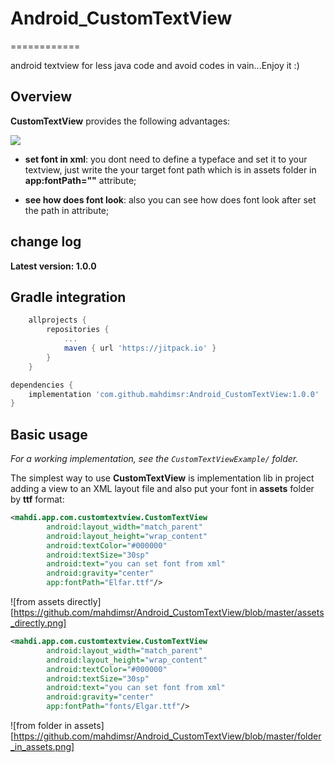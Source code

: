 # Android_CustomTextView
============

android textview for less java code and avoid codes in vain...Enjoy it :)



Overview
--------
**CustomTextView** provides the following advantages:

[![](https://jitpack.io/v/mahdimsr/Android_CustomTextView.svg)](https://jitpack.io/#mahdimsr/Android_CustomTextView)



* **set font in xml**: you dont need to define a typeface and set it to your textview, just write the your target font path which is in assets folder in **app:fontPath=""** attribute;

* **see how does font look**: also you can see how does font look after set the path in attribute;


change log
---------

**Latest version: 1.0.0**

Gradle integration
------------------

```groovy
	allprojects {
		repositories {
			...
			maven { url 'https://jitpack.io' }
		}
	}
```
	
	
```groovy
dependencies {
    implementation 'com.github.mahdimsr:Android_CustomTextView:1.0.0'
}
```

Basic usage
-----------

*For a working implementation, see the `CustomTextViewExample/` folder.*

The simplest way to use **CustomTextView** is implementation lib in project
adding a view to an XML layout file and also put your font in **assets** folder by **ttf** format:

```xml
<mahdi.app.com.customtextview.CustomTextView
		android:layout_width="match_parent"
		android:layout_height="wrap_content"
		android:textColor="#000000"
		android:textSize="30sp"
		android:text="you can set font from xml"
		android:gravity="center"
		app:fontPath="Elfar.ttf"/>
```
![from assets directly][https://github.com/mahdimsr/Android_CustomTextView/blob/master/assets_directly.png]


```xml
<mahdi.app.com.customtextview.CustomTextView
		android:layout_width="match_parent"
		android:layout_height="wrap_content"
		android:textColor="#000000"
		android:textSize="30sp"
		android:text="you can set font from xml"
		android:gravity="center"
		app:fontPath="fonts/Elgar.ttf"/>
```

![from folder in assets][https://github.com/mahdimsr/Android_CustomTextView/blob/master/folder_in_assets.png]




